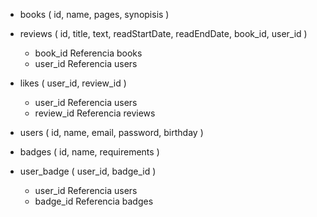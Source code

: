 - books ( id, name, pages, synopisis )

- reviews ( id, title, text, readStartDate, readEndDate, book_id, user_id )
    - book_id Referencia books
    - user_id Referencia users

- likes ( user_id, review_id )
    - user_id Referencia users
    - review_id Referencia reviews

- users ( id, name, email, password, birthday )

- badges ( id, name, requirements )

- user_badge ( user_id, badge_id )
    - user_id Referencia users
    - badge_id Referencia badges
